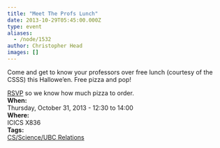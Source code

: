 ```yaml
---
title: "Meet The Profs Lunch"
date: 2013-10-29T05:45:00.000Z
type: event
aliases:
  - /node/1532
author: Christopher Head
images: []
---
```


Come and get to know your professors over free lunch (courtesy of the CSSS) this Hallowe’en. Free pizza and pop!

[RSVP](https://www.cs.ubc.ca/event/2013/10/csss-meet-profs-luncheon) so we know how much pizza to order. \
**When:** \
Thursday, October 31, 2013 - 12:30 to 14:00 \
**Where:** \
ICICS X836 \
**Tags:** \
[CS/Science/UBC Relations](/taxonomy/term/1)
